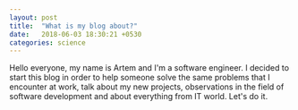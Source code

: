 ```yaml
---
layout: post
title:  "What is my blog about?"
date:   2018-06-03 18:30:21 +0530
categories: science
---
```

Hello everyone, my name is Artem and I'm a software engineer. 
I decided to start this blog in order to help someone solve the same problems that 
I encounter at work, talk about my new projects, observations in the field of software development and about everything from IT world.
Let's do it.

